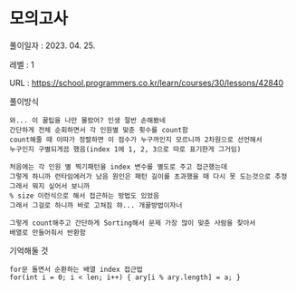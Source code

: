 # 모의고사  
풀이일자 : 2023. 04. 25.  
    
레벨 : 1    

URL : https://school.programmers.co.kr/learn/courses/30/lessons/42840
    
풀이방식    

    와... 이 꿀팁을 나만 몰랐어? 인생 절반 손해봤네
    간단하게 전체 순회하면서 각 인원별 맞춘 횟수를 count함
    count해줄 때 이따가 정렬하면 이 점수가 누구꺼인지 모르니까 2차원으로 선언해서
    누구인지 구별되게끔 했음(index 1에 1, 2, 3으로 따로 표기한게 그거임)
    
    처음에는 각 인원 별 찍기패턴을 index 변수를 별도로 주고 접근했는데
    그렇게 하니까 런타임에러가 났음 원인은 패턴 길이를 초과했을 때 다시 못 도는것으로 추정
    그래서 뭐지 싶어서 보니까
    % size 이런식으로 해서 접근하는 방법도 있었음
    그래서 그걸로 하니까 바로 고쳐짐 햐... 개꿀방법이자너

    그렇게 count해주고 간단하게 Sorting해서 문제 가장 많이 맞춘 사람을 찾아서
    배열로 만들어줘서 반환함


기억해둘 것  
    
    for문 돌면서 순환하는 배열 index 접근법
    for(int i = 0; i < len; i++) { ary[i % ary.length] = a; }